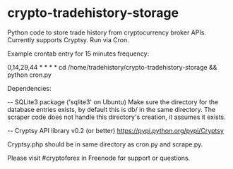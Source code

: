 crypto-tradehistory-storage
===========================

Python code to store trade history from cryptocurrency broker APIs. Currently supports Cryptsy. Run via Cron.

Example crontab entry for 15 minutes frequency:

0,14,29,44 * * * * cd /home/tradehistory/crypto-tradehistory-storage && python cron.py


Dependencies: 

-- SQLite3 package ('sqlite3' on Ubuntu)
Make sure the directory for the database entries exists, by default this is db/ in the same directory.
The scraper code does not handle this directory's creation, it assumes it exists.

-- Cryptsy API library v0.2 (or better)
https://pypi.python.org/pypi/Cryptsy

Cryptsy.php should be in same directory as cron.py and scrape.py.

Please visit #cryptoforex in Freenode for support or questions.
